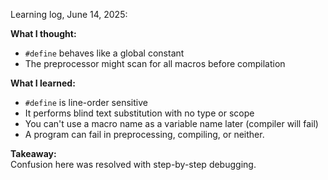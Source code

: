 Learning log, June 14, 2025:

**What I thought:**
- `#define` behaves like a global constant
- The preprocessor might scan for all macros before compilation

**What I learned:**
- `#define` is line-order sensitive
- It performs blind text substitution with no type or scope
- You can't use a macro name as a variable name later (compiler will fail)
- A program can fail in preprocessing, compiling, or neither.

**Takeaway:**  
Confusion here was resolved with step-by-step debugging.
